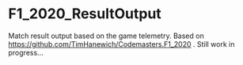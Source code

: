 # F1_2020_ResultOutput
Match result output based on the game telemetry.
Based on https://github.com/TimHanewich/Codemasters.F1_2020 .
Still work in progress...
